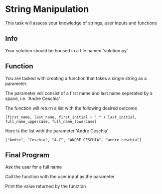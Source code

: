 # String Manipulation
This task will assess your knowledge of strings, user inputs and functions

## Info
Your solution should be housed in a file named 'solution.py'

## Function
You are tasked with creating a function that takes a single string as a parameter.

The parameter will consist of a first name and last name seperated by a space, i.e. 'Andre Ceschia'

The function will return a list with the following desired outcome

    [first_name, last_name, first_initial + "." + last_initial, full_name_uppercase, full_name_lowercase]

Here is the list with the parameter 'Andre Ceschia'

    ["Andre", "Ceschia", "A.C", "ANDRE CESCHIA", "andre ceschia"]

## Final Program
Ask the user for a full name

Call the function with the user input as the parameter

Print the value returned by the function